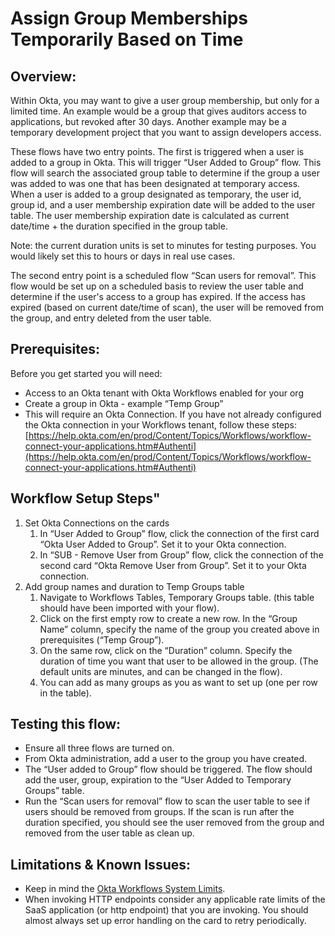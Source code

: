 
# Assign Group Memberships Temporarily Based on Time


## Overview:

Within Okta, you may want to give a user group membership, but only for a limited time. An example would be a group that gives auditors access to applications, but revoked after 30 days.  Another example may be a temporary development project that you want to assign developers access.

These flows have two entry points. The first is triggered when a user is added to a group in Okta. This will trigger “User Added to Group” flow. This flow will search the associated group table to determine if the group a user was added to was one that has been designated at temporary access. When a user is added to a group designated as temporary, the user id, group id, and a user membership expiration date will be added to the user table. The user membership expiration date is calculated as current date/time + the duration specified in the group table. 

Note: the current duration units is set to minutes for testing purposes. You would likely set this to hours or days in real use cases.

The second entry point is a scheduled flow “Scan users for removal”. This flow would be set up on a scheduled basis to review the user table and determine if the user's access to a group has expired. If the access has expired (based on current date/time of scan), the user will be removed from the group, and entry deleted from the user table.


## Prerequisites:

Before you get started you will need:



*   Access to an Okta tenant with Okta Workflows enabled for your org
*   Create a group in Okta - example “Temp Group”
*   This will require an Okta Connection. If you have not already configured the Okta connection in your Workflows tenant, follow these steps: [https://help.okta.com/en/prod/Content/Topics/Workflows/workflow-connect-your-applications.htm#Authenti](https://help.okta.com/en/prod/Content/Topics/Workflows/workflow-connect-your-applications.htm#Authenti)


## Workflow Setup Steps"



1. Set Okta Connections on the cards
    1. In “User Added to Group” flow, click the connection of the first card “Okta User Added to Group”. Set it to your Okta connection.
    2. In “SUB - Remove User from Group” flow, click the connection of the second card “Okta Remove User from Group”. Set it to your Okta connection.
2. Add group names and duration to Temp Groups table
    1. Navigate to Workflows Tables, Temporary Groups table. (this table should have been imported with your flow).
    2. Click on the first empty row to create a new row. In the “Group Name” column, specify the name of the group you created above in prerequisites (“Temp Group”).
    3. On the same row, click on the “Duration” column. Specify the duration of time you want that user to be allowed in the group. (The default units are minutes, and can be changed in the flow).
    4. You can add as many groups as you as want to set up (one per row in the table).


## Testing this flow:



*   Ensure all three flows are turned on.
*   From Okta administration, add a user to the group you have created.
*   The “User added to Group” flow should be triggered. The flow should add the user, group, expiration to the “User Added to Temporary Groups” table.
*   Run the “Scan users for removal” flow to scan the user table to see if users should be removed from groups. If the scan is run after the duration specified, you should see the user removed from the group and removed from the user table as clean up.


## Limitations & Known Issues: 



*   Keep in mind the [Okta Workflows System Limits](https://help.okta.com/en/prod/Content/Topics/Workflows/workflows-system-limits.htm).
*   When invoking HTTP endpoints consider any applicable rate limits of the SaaS application (or http endpoint) that you are invoking. You should almost always set up error handling on the card to retry periodically.
